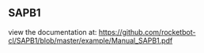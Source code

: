 ## SAPB1

 view the documentation at: https://github.com/rocketbot-cl/SAPB1/blob/master/example/Manual_SAPB1.pdf